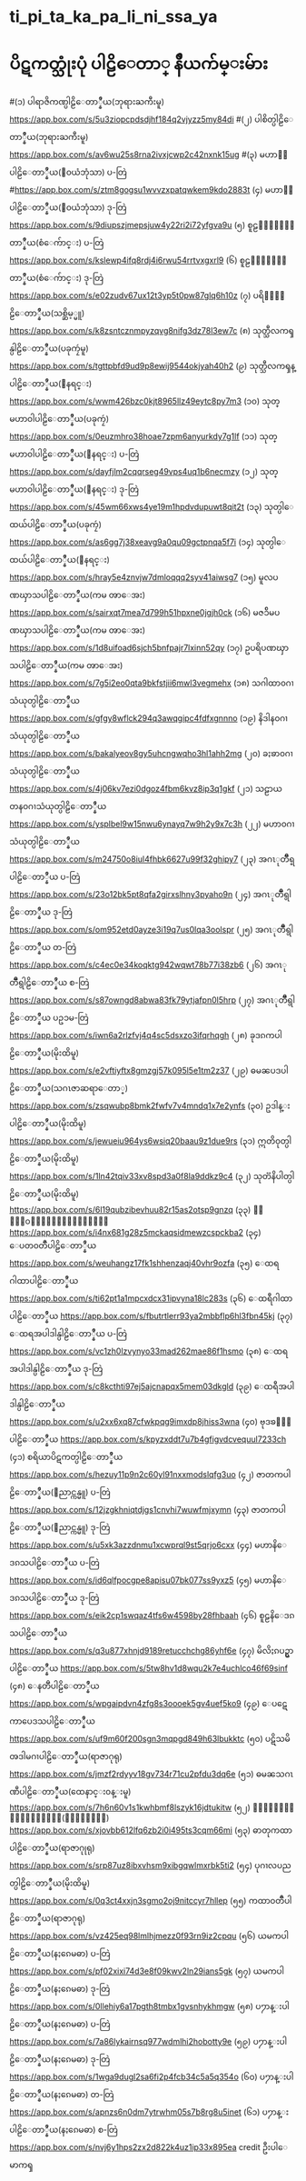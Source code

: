 # ti_pi_ta_ka_pa_li_ni_ssa_ya

ပိဋကတ္သုံးပုံ ပါဠိေတာ္ နိႆယက်မ္းမ်ား
=======================

#(၁) ပါရာဇိကဏ္ပါဠိေတာ္နိႆယ(ဘုရားႀကီးမူ)
  https://app.box.com/s/5u3ziopcpdsdjhf184q2vjyzz5my84di
#(၂) ပါစိတ္ပါဠိေတာ္နိႆယ(ဘုရားႀကီးမူ)
  https://app.box.com/s/av6wu25s8rna2ivxjcwp2c42nxnk15ug
#(၃) မဟာ၀ါပါဠိေတာ္နိႆယ(ေ၀ယံဘုံသာ) ပ-တြဲ
#https://app.box.com/s/ztm8gogsu1wvvzxpatqwkem9kdo2883t
(၄) မဟာ၀ါပါဠိေတာ္နိႆယ(ေ၀ယံဘုံသာ) ဒု-တြဲ
https://app.box.com/s/9diupszjmepsjuw4y22ri2i72yfgva9u
(၅) စူဠ၀ါပါဠိေတာ္နိႆယ(စံေက်ာင္း) ပ-တြဲ
https://app.box.com/s/kslewp4ifq8rdj4i6rwu54rrtvxgxrl9
(၆) စူဠ၀ါပါဠိေတာ္နိႆယ(စံေက်ာင္း) ဒု-တြဲ
https://app.box.com/s/e02zudv67ux12t3yp5t0pw87glq6h10z
(၇) ပရိ၀ါပါဠိေတာ္နိႆယ(သစ္ဆိမ့္မူ)
https://app.box.com/s/k8zsntcznmpyzqvg8nifg3dz78l3ew7c
(၈) သုတ္သီလကၡန္ပါဠိေတာ္နိႆယ(ပခုကၠဴမူ)
https://app.box.com/s/tgttpbfd9ud9p8ewij9544okjyah40h2
(၉) သုတ္သီလကၡန္ပါဠိေတာ္နိႆယ(ေနရင္း)
https://app.box.com/s/wwm426bzc0kjt8965llz49eytc8py7m3
(၁၀) သုတ္မဟာ၀ါပါဠိေတာ္နိႆယ(ပခုကၠဴ)
https://app.box.com/s/0euzmhro38hoae7zpm6anyurkdy7g1lf
(၁၁) သုတ္မဟာ၀ါပါဠိေတာ္နိႆယ(ေနရင္း) ပ-တြဲ
https://app.box.com/s/dayfjlm2cqqrseg49vps4uq1b6necmzy
(၁၂) သုတ္မဟာ၀ါပါဠိေတာ္နိႆယ(ေနရင္း) ဒု-တြဲ
https://app.box.com/s/45wm66xws4ye19m1hpdvdupuwt8qit2t
(၁၃) သုတ္ပါေထယ်ပါဠိေတာ္နိႆယ(ပခုကၠဴ)
https://app.box.com/s/as6gg7j38xeavg9a0qu09gctpnqa5f7i
(၁၄) သုတ္ပါေထယ်ပါဠိေတာ္နိႆယ(ေနရင္း)
https://app.box.com/s/hray5e4znvjw7dmloqqq2syv41aiwsg7
(၁၅) မူလပဏၰာသပါဠိေတာ္နိႆယ(ကမ ၻာေအး)
https://app.box.com/s/sairxqt7mea7d799h51hpxne0jgjh0ck
(၁၆) မဇၥ်ိမပဏၰာသပါဠိေတာ္နိႆယ(ကမ ၻာေအး)
https://app.box.com/s/1d8uifoad6sjch5bnfpajr7lxinn52qy
(၁၇) ဥပရိပဏၰာသပါဠိေတာ္နိႆယ(ကမ ၻာေအး)
https://app.box.com/s/7g5i2eo0qta9bkfstjii6mwl3vegmehx
(၁၈) သဂါထာ၀ဂၢသံယုတ္ပါဠိေတာ္နိႆယ
https://app.box.com/s/gfgy8wflck294q3awqgipc4fdfxgnnno
(၁၉) နိဒါန၀ဂၢသံယုတ္ပါဠိေတာ္နိႆယ
https://app.box.com/s/bakalyeov8gy5uhcngwqho3hl1ahh2mg
(၂၀) ခႏၶာ၀ဂၢသံယုတ္ပါဠိေတာ္နိႆယ
https://app.box.com/s/4j06kv7ezi0dgoz4fbm6kvz8ip3q1gkf
(၂၁) သဠာယတန၀ဂၢသံယုတ္ပါဠိေတာ္နိႆယ
https://app.box.com/s/ysplbel9w15nwu6ynayq7w9h2y9x7c3h
(၂၂) မဟာ၀ဂၢသံယုတ္ပါဠိေတာ္နိႆယ
https://app.box.com/s/m24750o8iul4fhbk6627u99f32ghipy7
(၂၃) အဂၤုတၱိဳရ္ပါဠိေတာ္နိႆယ ပ-တြဲ
https://app.box.com/s/23o12bk5pt8qfa2girxslhny3pyaho9n
(၂၄) အဂၤုတၱိဳရ္ပါဠိေတာ္နိႆယ ဒု-တြဲ
https://app.box.com/s/om952etd0ayze3i19q7us0lqa3oolspr
(၂၅) အဂၤုတၱိဳရ္ပါဠိေတာ္နိႆယ တ-တြဲ
https://app.box.com/s/c4ec0e34koqktg942wqwt78b77i38zb6
(၂၆) အဂၤုတၱိဳရ္ပါဠိေတာ္နိႆယ စ-တြဲ
https://app.box.com/s/s87owngd8abwa83fk79ytjafpn0l5hrp
(၂၇) အဂၤုတၱိဳရ္ပါဠိေတာ္နိႆယ ပဥၥမ-တြဲ
https://app.box.com/s/iwn6a2rlzfvj4q4sc5dsxzo3ifqrhqgh
(၂၈) ခုဒၵကပါဠိေတာ္နိႆယ(မိုးထိမူ)
https://app.box.com/s/e2vftiyftx8gmzgj57k095l5e1tm2z37
(၂၉) ဓမၼပဒပါဠိေတာ္နိႆယ(သဂၤဇာဆရာေတာ္)
https://app.box.com/s/zsqwubp8bmk2fwfv7v4mndq1x7e2ynfs
(၃၀) ဥဒါန္းပါဠိေတာ္နိႆယ(မိုးထိမူ)
https://app.box.com/s/jewueiu964ys6wsiq20baau9z1due9rs
(၃၁) ဣတိ၀ုတ္ပါဠိေတာ္နိႆယ(မိုးထိမူ)
https://app.box.com/s/1ln42tqiv33xv8spd3a0f8la9ddkz9c4
(၃၂) သုတၱနိပါတ္ပါဠိေတာ္နိႆယ(မိုးထိမူ)
https://app.box.com/s/6l19qubzibevhuu82r15as2otsp9gnzq
(၃၃) ၀ိမာန၀တၳဳပါဠိေတာ္နိႆယ
https://app.box.com/s/i4nx681g28z5mckaqsidmewzcspckba2
(၃၄) ေပတ၀တၳဳပါဠိေတာ္နိႆယ
https://app.box.com/s/weuhangz17fk1shhenzaqj40vhr9ozfa
(၃၅) ေထရဂါထာပါဠိေတာ္နိႆယ
https://app.box.com/s/ti62pt1a1mpcxdcx31ipvyna18lc283s
(၃၆) ေထရီဂါထာပါဠိေတာ္နိႆယ
https://app.box.com/s/fbutrtlerr93ya2mbbflp6hl3fbn45kj
(၃၇) ေထရအပါဒါန္ပါဠိေတာ္နိႆယ ပ-တြဲ
https://app.box.com/s/vc1zh0lzvynyo33mad262mae86f1hsmo
(၃၈) ေထရအပါဒါန္ပါဠိေတာ္နိႆယ ဒု-တြဲ
https://app.box.com/s/c8kcthti97ej5ajcnapqx5mem03dkgld
(၃၉) ေထရီအပါဒါန္ပါဠိေတာ္နိႆယ
https://app.box.com/s/u2xx6xq87cfwkpqg9imxdp8jhiss3wna
(၄၀) ဗုဒၶ၀ံသပါဠိေတာ္နိႆယ
https://app.box.com/s/kpyzxddt7u7b4gfigvdcvequul7233ch
(၄၁) စရိယာပိဋကတ္ပါဠိေတာ္နိႆယ
https://app.box.com/s/hezuy11p9n2c60yl91nxxmodslqfg3uo
(၄၂) ဇာတကပါဠိေတာ္နိႆယ(ေညာင္ကန္မူ) ပ-တြဲ
https://app.box.com/s/12jzgkhniqtdjgs1cnvhi7wuwfmjxymn
(၄၃) ဇာတကပါဠိေတာ္နိႆယ(ေညာင္ကန္မူ) ဒု-တြဲ
https://app.box.com/s/u5xk3azzdnmu1xcwprql9st5qrjo6cxx
(၄၄) မဟာနိေဒၵသပါဠိေတာ္နိႆယ ပ-တြဲ
https://app.box.com/s/id6qlfpocgpe8apisu07bk077ss9yxz5
(၄၅) မဟာနိေဒၵသပါဠိေတာ္နိႆယ ဒု-တြဲ
https://app.box.com/s/eik2cp1swqaz4tfs6w4598by28fhbaah
(၄၆) စူဠနိေဒၵသပါဠိေတာ္နိႆယ
https://app.box.com/s/q3u877xhnjd9189retucchchg86yhf6e
(၄၇) မိလိႏၵပဥွာပါဠိေတာ္နိႆယ
https://app.box.com/s/5tw8hv1d8wqu2k7e4uchlco46f69sinf
(၄၈) ေနတၱိပါဠိေတာ္နိႆယ
https://app.box.com/s/wpgaipdvn4zfg8s3oooek5gv4uef5ko9
(၄၉) ေပဋေကာပေဒသပါဠိေတာ္နိႆယ
https://app.box.com/s/uf9m60f200sgn3mqpgd849h63lbukktc
(၅၀) ပဋိသမိ ၻဒါမဂၢပါဠိေတာ္နိႆယ(ရာဇာဂုရု)
https://app.box.com/s/jmzf2rdyyv18gv734r71cu2pfdu3dq6e
(၅၁) ဓမၼသဂၤဏီပါဠိေတာ္နိႆယ(ထေနာင္း၀န္းမူ)
https://app.box.com/s/7h6n60v1s1kwhbmf8lszyk16jdtukitw
(၅၂) ၀ိဘင္းပါဠိေတာ္နိႆယ(ရာဇာဂုရု)
https://app.box.com/s/xjovbb612lfq6zb2i0i495ts3cqm66mi
(၅၃) ဓာတုကထာပါဠိေတာ္နိႆယ(ရာဇာဂုုရု)
https://app.box.com/s/srp87uz8ibxvhsm9xibgqwlmxrbk5ti2
(၅၄) ပုဂၢလပညတ္ပါဠိေတာ္နိႆယ(မိုးထိမူ)
https://app.box.com/s/0q3ct4xxjn3sgmo2oj9nitccyr7hllep
(၅၅) ကထာ၀တၳဳပါဠိေတာ္နိႆယ(ရာဇာဂုရု)
https://app.box.com/s/vz425eq98lmlhjmezz0f93rn9iz2cpqu
(၅၆) ယမကပါဠိေတာ္နိႆယ(နႏၵေမဓာ) ပ-တြဲ
https://app.box.com/s/pf02xixi74d3e8f09kwv2ln29ians5gk
(၅၇) ယမကပါဠိေတာ္နိႆယ(နႏၵေမဓာ) ဒု-တြဲ
https://app.box.com/s/0llehiy6a17pgth8tmbx1gvsnhykhmgw
(၅၈) ပ႒ာန္းပါဠိေတာ္နိႆယ(နႏၵေမဓာ) ပ-တြဲ
https://app.box.com/s/7a86lykairnsq977wdmlhi2hobotty9e
(၅၉) ပ႒ာန္းပါဠိေတာ္နိႆယ(နႏၵေမဓာ) ဒု-တြဲ
https://app.box.com/s/1wga9dugl2sa6fi2p4fcb34c5a5q354o
(၆၀) ပ႒ာန္းပါဠိေတာ္နိႆယ(နႏၵေမဓာ) တ-တြဲ
https://app.box.com/s/apnzs6n0dm7ytrwhm05s7b8rg8u5inet
(၆၁) ပ႒ာန္းပါဠိေတာ္နိႆယ(နႏၵေမဓာ) စ-တြဲ
https://app.box.com/s/nvj6y1hps2zx2d822k4uz1ip33x895ea
credit
ဦးပါေမာကၡ
